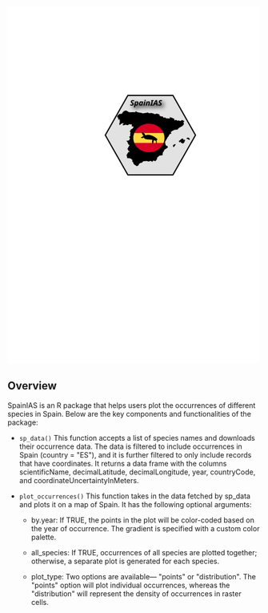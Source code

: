 ![SpainIAS](Icon/Icon.svg)


## Overview

SpainIAS is an R package that helps users plot the occurrences of different species in Spain. Below are the key components and functionalities of the package:

- `sp_data()` This function accepts a list of species names and downloads their occurrence data. The data is filtered to include occurrences in Spain (country = "ES"), and it is further filtered to only include records that have coordinates. It returns a data frame with the columns scientificName, decimalLatitude, decimalLongitude, year, countryCode, and coordinateUncertaintyInMeters.
- `plot_occurrences()` This function takes in the data fetched by sp_data and plots it on a map of Spain. It has the following optional arguments:
  
  -  by.year: If TRUE, the points in the plot will be color-coded based on the year of occurrence. The gradient is specified with a custom color palette.
  
  - all_species: If TRUE, occurrences of all species are plotted together; otherwise, a separate plot is generated for each species.
  
  - plot_type: Two options are available— "points" or "distribution". The "points" option will plot individual occurrences, whereas the "distribution" will represent the density of occurrences in raster cells.

